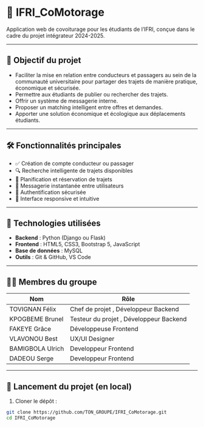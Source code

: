 # 🚗 IFRI_CoMotorage

Application web de covoiturage pour les étudiants de l’IFRI, conçue dans le cadre du projet intégrateur 2024-2025.

---

## 📌 Objectif du projet

- Faciliter la mise en relation entre conducteurs et passagers au sein de la communauté universitaire pour partager des trajets de manière pratique, économique et sécurisée.
- Permettre aux étudiants de publier ou rechercher des trajets.
- Offrir un système de messagerie interne.
- Proposer un matching intelligent entre offres et demandes.
- Apporter une solution économique et écologique aux déplacements étudiants.



---

## 🛠️ Fonctionnalités principales

- ✅ Création de compte conducteur ou passager
- 🔍 Recherche intelligente de trajets disponibles
- 📅 Planification et réservation de trajets
- 💬 Messagerie instantanée entre utilisateurs
- 🔐 Authentification sécurisée
- 🧭 Interface responsive et intuitive

---

## 🧪 Technologies utilisées

- **Backend** : Python (Django ou Flask)
- **Frontend** : HTML5, CSS3, Bootstrap 5, JavaScript
- **Base de données** :  MySQL
- **Outils** : Git & GitHub, VS Code

---

## 🧑‍💻 Membres du groupe

| Nom | Rôle |
|-----|------|
| TOVIGNAN Félix | Chef de projet , Développeur Backend |
| KPOGBEME Brunel | Testeur du projet , Développeur Backend |
| FAKEYE Grâce | Développeuse Frontend |
| VLAVONOU Best | UX/UI Designer |
| BAMIGBOLA Ulrich | Developpeur Frontend |
| DADEOU Serge | Developpeur Frontend |

---

## 🚀 Lancement du projet (en local)

1. Cloner le dépôt :

```bash
git clone https://github.com/TON_GROUPE/IFRI_CoMotorage.git
cd IFRI_CoMotorage
